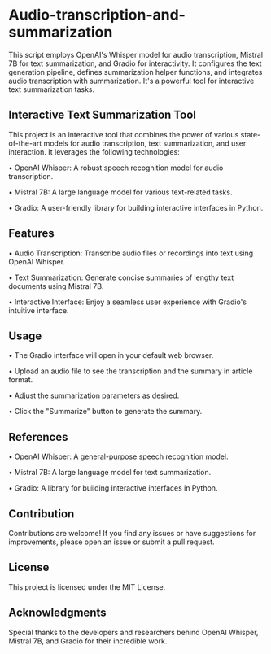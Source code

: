 # Audio-transcription-and-summarization
This script employs OpenAI's Whisper model for audio transcription, Mistral 7B for text summarization, and Gradio for interactivity. It configures the text generation pipeline, defines summarization helper functions, and integrates audio transcription with summarization. It's a powerful tool for interactive text summarization tasks.

## Interactive Text Summarization Tool
This project is an interactive tool that combines the power of various state-of-the-art models for audio transcription, text summarization, and user interaction. It leverages the following technologies:

• OpenAI Whisper: A robust speech recognition model for audio transcription.

• Mistral 7B: A large language model for various text-related tasks.

• Gradio: A user-friendly library for building interactive interfaces in Python.

## Features
• Audio Transcription: Transcribe audio files or recordings into text using OpenAI Whisper.

• Text Summarization: Generate concise summaries of lengthy text documents using Mistral 7B.

• Interactive Interface: Enjoy a seamless user experience with Gradio's intuitive interface.

## Usage
• The Gradio interface will open in your default web browser.

• Upload an audio file to see the transcription and the summary in article format.

• Adjust the summarization parameters as desired.

• Click the "Summarize" button to generate the summary.

## References
• OpenAI Whisper: A general-purpose speech recognition model.

• Mistral 7B: A large language model for text summarization.

• Gradio: A library for building interactive interfaces in Python.

## Contribution
Contributions are welcome! If you find any issues or have suggestions for improvements, please open an issue or submit a pull request.

## License
This project is licensed under the MIT License.

## Acknowledgments
Special thanks to the developers and researchers behind OpenAI Whisper, Mistral 7B, and Gradio for their incredible work.
